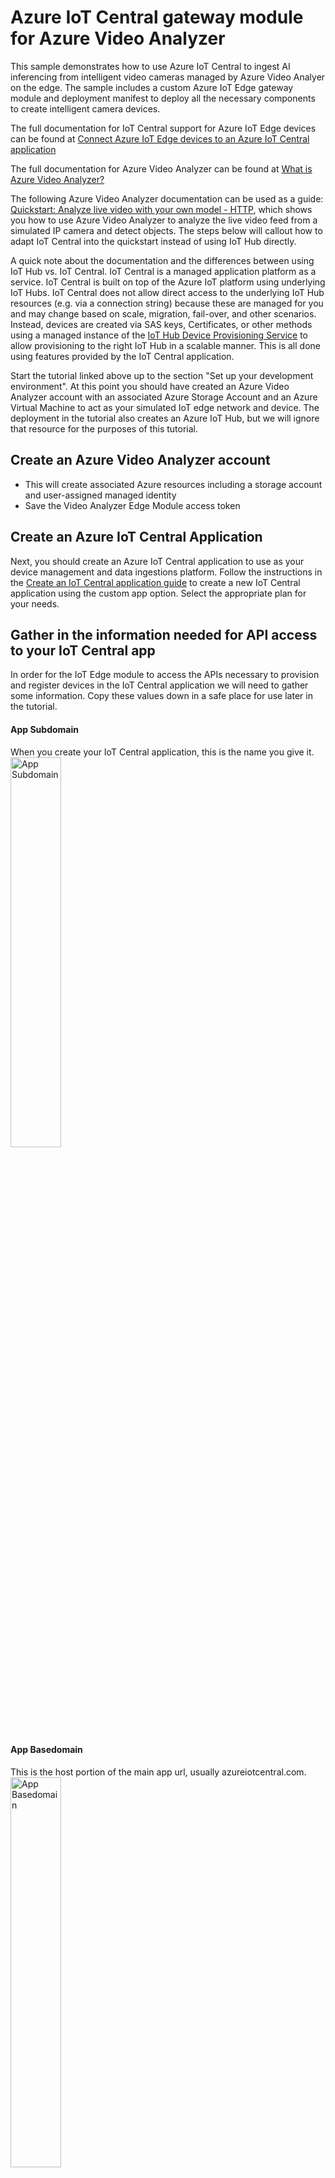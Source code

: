 # Azure IoT Central gateway module for Azure Video Analyzer
This sample demonstrates how to use Azure IoT Central to ingest AI inferencing from intelligent video cameras managed by Azure Video Analyer on the edge. The sample includes a custom Azure IoT Edge gateway module and deployment manifest to deploy all the necessary components to create intelligent camera devices.

The full documentation for IoT Central support for Azure IoT Edge devices can be found at [Connect Azure IoT Edge devices to an Azure IoT Central application](https://docs.microsoft.com/en-us/azure/iot-central/core/concepts-iot-edge)

The full documentation for Azure Video Analyzer can be found at [What is Azure Video Analyzer?](https://docs.microsoft.com/en-us/azure/azure-video-analyzer/video-analyzer-docs/overview)

The following Azure Video Analyzer documentation can be used as a guide: [Quickstart: Analyze live video with your own model - HTTP](https://docs.microsoft.com/en-us/azure/azure-video-analyzer/video-analyzer-docs/analyze-live-video-use-your-model-http?pivots=programming-language-csharp), which shows you how to use Azure Video Analyzer to analyze the live video feed from a simulated IP camera and detect objects. The steps below will callout how to adapt IoT Central into the quickstart instead of using IoT Hub directly.

A quick note about the documentation and the differences between using IoT Hub vs. IoT Central. IoT Central is a managed application platform as a service. IoT Central is built on top of the Azure IoT platform using underlying IoT Hubs. IoT Central does not allow direct access to the underlying IoT Hub resources (e.g. via a connection string) because these are managed for you and may change based on scale, migration, fail-over, and other scenarios. Instead, devices are created via SAS keys, Certificates, or other methods using a managed instance of the [IoT Hub Device Provisioning Service](https://docs.microsoft.com/en-us/azure/iot-dps/about-iot-dps) to allow provisioning to the right IoT Hub in a scalable manner. This is all done using features provided by the IoT Central application.

Start the tutorial linked above up to the section "Set up your development environment". At this point you should have created an Azure Video Analyzer account with an associated Azure Storage Account and an Azure Virtual Machine to act as your simulated IoT edge network and device. The deployment in the tutorial also creates an Azure IoT Hub, but we will ignore that resource for the purposes of this tutorial.

## Create an Azure Video Analyzer account
 * This will create associated Azure resources including a storage account and user-assigned managed identity
 * Save the Video Analyzer Edge Module access token

## Create an Azure IoT Central Application
Next, you should create an Azure IoT Central application to use as your device management and data ingestions platform. Follow the instructions in the [Create an IoT Central application guide](https://docs.microsoft.com/en-us/azure/iot-central/core/howto-create-iot-central-application#azure-iot-central-site) to create a new IoT Central application using the custom app option. Select the appropriate plan for your needs.

## Gather in the information needed for API access to your IoT Central app
In order for the IoT Edge module to access the APIs necessary to provision and register devices in the IoT Central application we will need to gather some information. Copy these values down in a safe place for use later in the tutorial.

#### App Subdomain
When you create your IoT Central application, this is the name you give it.  
<img src="./media/appsubdomain.png" width="40%" alt="App Subdomain" />

#### App Basedomain
This is the host portion of the main app url, usually azureiotcentral.com.  
<img src="./media/appbasedomain.png" width="40%" alt="App Basedomain" />

#### Api Token
In your IoT Central application select Administration from the left pane, then select API tokens. You will see an option at the top of the window to create a new API token. Create a new token using the Operator role. Copy the value of the API token for use later.  
<img src="./media/apitoken.png" alt="API Token" />

#### Device Key and Scope Id
Select Administration from the left pane, then select Device connection. Next, select the SAS-IoT-Devices link to reveal the Shared access signature Primary key used to create device provisioning keys. Copy the Primary key and Scope id for use later.  
<img src="./media/deviceconnection.png" alt="Device Connection" />
<img src="./media/devicekeyscopeid.png" alt="Device Key" />

## Import the IoT Central device capability models for the camera device and for the gateway module
IoT Central uses capability models to describe what kind of data the devices will send (Telemetry, State, Events, and Properties) as well as what kind of commands (Direct Methods) the devices support. This gives IoT Central insight into how to support the devices and how to reason over the ingested data - e.g. rules, relationships, visualizations, and data export formats.

### Import the Device Model
Select Device templates from the left pane. Select the new option to create a new template:  
<img src="./media/newiotdevicetemplate.png" alt="New Device Template" />

Next, select the IoT Device custom template option, and then select Next: Customize at the bottom of the window:  
<img src="./media/newcustomdevicetemplate.png" alt="Custom Device Template" />

Name the device template, and then select Next: Review at the bottom of the window:  
<img src="./media/namedevicetemplate.png" alt="Device Template Name" />

Select Create:  
<img src="./media/createcustomdevicetemplate.png" alt="Create Device Template" />

Now select the Import a model option:  
<img src="./media/importdevicemodel.png" alt="Import Device Model" />

When asked, navigate in your repository to the `./setup/deviceCapabilityModels/AvaOnvifCameraDeviceDcm.json` file and select open. At this point the model should be displayed with all of the interfaces describing the device's capabilities. Now publish the model by selecting the publish option at the top of the window:  
<img src="./media/avaonvifcameramodel.png" alt="Onvif Camera Model" />

### Import the Edge Gateway Model
We will use the same steps to import the gateway model. One extra step will be to associate the device model with the gateway. This establishes the relationship between the gateway module that we will deploy and the leaf devices (downstream devices) that it will create.

Select Device templates from the left pane. Select the new option to create a new template:  
<img src="./media/newiotdevicetemplate.png" alt="New Edge Template" />

Next, select the Azure IoT Edge custom template option, and then select Next: Customize at the bottom of the window:  
<img src="./media/newcustomedgetemplate.png" alt="Custom Edge Template" />

Name the edge template. And this time also check the gateway option. Be sure not to select the Browse option. Then select Next: Review at the bottom of the window:  
<img src="./media/nameedgetemplate.png" alt="Edge Template Name" />

Select Create:  
<img src="./media/createcustomedgetemplate.png" alt="Create Edge Template" />

Now select the Import a model option:  
<img src="./media/importedgemodel.png" alt="Import Edge Model" />

When asked, navigate in your repository to the `./setup/deviceCapabilityModels/AvaEdgeGatewayDcm.json` file and select open. At this point the model should be displayed with all of the interfaces describing the gateway device's capabilities:  
<img src="./media/avaedgegatewaymodel.png" alt="Edge Gateway Model" />

Now we need to add a relationship between the gateway and leaf devices that it creates (the leaf devices are represented by the previous AvaOnvifCameraDevice model we imported). Select the top-level Relationship item under the Model in the left pane, then select Add relationship on the right:  
<img src="./media/addrelationship.png" alt="Add Relationship" />

Name the device relationship and select the device model that we published in the previous steps and then save it:  
<img src="./media/edgegatewaydevicerelationship.png" alt="Add Relationship" />

Now we are almost ready to publish this template, but first we have to add an edge deployment manifest.

### Attach the Edge Deployment Manifest
 * select edit manifest - you should see the manifest display screen [editmanifest.png]
 * select edit or import manifest - navigate to ./setup/deploymentManifests/quickstart [replacemanifest.png]
 * you should now see your manifest displayed [displaymanifest.png]

## Create an IoT Edge Device
 * Install the latest version 1.2
 * Configure the config.toml file "DPS provisioning with symmetric key" section. Provide the values for:
   * id_scope
   * registration_id (the device id in IoT Central)
   * symmetric_key

## Prerequisites
* An Azure account that includes an active subscription.[Create an account for free](https://azure.microsoft.com/free/?WT.mc_id=A261C142F) if you don't already have one.
  > Note
  >
  >You will need an Azure subscription where you have access to both Contributor role, and User Access Administrator role. If you do not have the right permissions, please reach out to your account administrator to grant you those permissions.
* [Node.js](https://nodejs.org/en/download/) v14 or later
* [Visual Studio Code](https://code.visualstudio.com/Download) with [ESLint](https://marketplace.visualstudio.com/items?itemName=dbaeumer.vscode-eslint) extension installed
* [Docker](https://www.docker.com/products/docker-desktop) engine
* An [Azure Container Registry](https://docs.microsoft.com/azure/container-registry/) to host your versions of the modules

## Clone the repository and setup project
1. If you haven't already cloned the repository, use the following command to clone it to a suitable location on your local machine:
    ```
    git clone https://github.com/tbd
    ```

1. Run the install command in the cloned directory. This command installs the required packages and runs the setup scripts.
   ```
   npm install
   ```
   As part of npm install a postInstall script is run to setup your development environment. This includes  
   * Creating a `./configs` directory to store your working files. This directory is configured to be ignored by Git so as to prevent you accidentally checking in any confidential secrets.
   * The `./configs` directory will include your working files:
     * `imageConfig.json` - defines the docker container image name
     * `./mediaPipelines` - a folder containing the media pipeline files that you can edit. If you have any instance variables you would set them here in the `objectPipelineInstance.json` or the `motionPipelineInstance.json` file.
     * `./deploymentManifests` - a folder containing the Edge deployment manifest files for various cpu architectures and deployment configurations.

1. Edit the *./configs/imageConfig.json* file to update the `arch` and `imageName` for your project:
    ```
    {
        "arch": "amd64",
        "imageName": "[your_registry_server].azurecr.io/ava-edge-gateway",
        "versionTag": "1.0.0"
    }
    ```

## Edit the deployment.amd64.json file
1. In VS Code, open the the *configs/deploymentManifests/deployment.amd64.json* file.
1. Edit the `registryCredentials` section to add your Azure Container Registry credentials.

## Build the code
1. Use the VS Code terminal to run the docker login command. Use the same credentials that you provided in the deployment manifest for the modules.
    ```
    docker login [your_registry_server].azurecr.io
    ```

1. Use the VS Code terminal to run the commands to build the image and push it to your docker container registry. The build scripts deploy the image to your container registry. The output in the VS Code terminal window shows you if the build is successful.
    ```
    npm run dockerbuild
    npm run dockerpush
    ```
## Developer Notes
You can build and push debug versions of the container by passing the debug flag to the build scripts  
example: `npm run dockerbuild -- -d`

This repository is open to freely copy and uses as you see fit. It is intended to provide a reference for a developer to use as a base and which can lead to a specific solution.

## Contributing

This project welcomes contributions and suggestions. Most contributions require you to agree to a Contributor License Agreement (CLA) declaring that you have the right to, and actually do, grant us the rights to use your contribution. For details, visit [https://cla.opensource.microsoft.com](https://cla.opensource.microsoft.com).

When you submit a pull request, a CLA bot will automatically determine whether you need to provide a CLA and decorate the PR appropriately (e.g., status check, comment). Simply follow the instructions provided by the bot. You will only need to do this once across all repos using our CLA.

To find opportunities for contributions, please search for "Contributions needed" section in README.md of any folder.

## License

This repository is licensed with the [MIT license](https://github.com/Azure/live-video-analytics/blob/master/LICENSE).

## Microsoft Open Source Code of Conduct

This project has adopted the [Microsoft Open Source Code of Conduct](https://opensource.microsoft.com/codeofconduct/).

Resources:

- [Microsoft Open Source Code of Conduct](https://opensource.microsoft.com/codeofconduct/)
- [Microsoft Code of Conduct FAQ](https://opensource.microsoft.com/codeofconduct/faq/)
- Contact [opencode@microsoft.com](mailto:opencode@microsoft.com) with questions or concerns